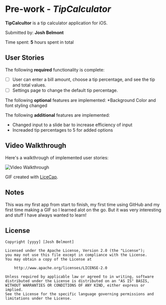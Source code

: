# Pre-work - *TipCalculator*

**TipCalcultor** is a tip calculator application for iOS.

Submitted by: **Josh Belmont**

Time spent: **5** hours spent in total

## User Stories

The following **required** functionality is complete:

* [ ] User can enter a bill amount, choose a tip percentage, and see the tip and total values.
* [ ] Settings page to change the default tip percentage.

The following **optional** features are implemented:
*Background Color and font styling changed


The following **additional** features are implemented:

- Changed input to a slide bar to increase efficiency of input
- Increaded tip percentages to 5 for added options

## Video Walkthrough 

Here's a walkthrough of implemented user stories:

<img src='http://i.imgur.com/tcLzUp9.gif' title='Video Walkthrough' width='' alt='Video Walkthrough' />

GIF created with [LiceCap](http://www.cockos.com/licecap/).

## Notes

This was my first app from start to finish, my first time using GitHub and my first time making a GIF 
so I learned alot on the go. But it was very interesting and stuff I have always wanted to learn!

## License

    Copyright [yyyy] [Josh Belmont]

    Licensed under the Apache License, Version 2.0 (the "License");
    you may not use this file except in compliance with the License.
    You may obtain a copy of the License at

        http://www.apache.org/licenses/LICENSE-2.0

    Unless required by applicable law or agreed to in writing, software
    distributed under the License is distributed on an "AS IS" BASIS,
    WITHOUT WARRANTIES OR CONDITIONS OF ANY KIND, either express or implied.
    See the License for the specific language governing permissions and
    limitations under the License.
